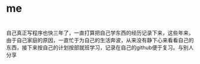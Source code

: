 # me

#
自己真正写程序也快三年了，一直打算把自己学东西的经历记录下来，这些年来，由于自己家庭的原因，一直忙于为自己的生活奔波，从来没有静下心来看看自己的东西，接下来按自己的计划按部就班学习，记录在自己的github便于复习。与别人分享

